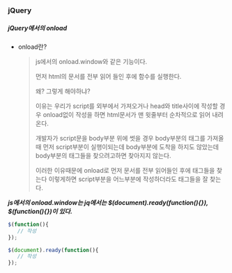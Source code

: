 ### jQuery

##### jQuery에서의 onload



- onload란?

  > js에서의 onload.window와 같은 기능이다.
  >
  > 먼저 html의 문서를 전부 읽어 들인 후에 함수를 실행한다.
  >
  > 왜? 그렇게 해야하냐?
  >
  > 이유는 우리가 script를 외부에서 가져오거나 head와 title사이에 작성할 경우 onload없이 작성을 하면 html문서가 맨 윗줄부터 순차적으로 읽어 내려온다.
  >
  > 개발자가 script문을 body부분 위에 썻을 경우 body부분의 태그를 가져올때 먼저 script부분이 실행이되는데 body부분에 도착을 하지도 않았는데 body부분의 태그들을 찾으려고하면 찾아지지 않는다.
  >
  > 이러한 이유때문에 onload로 먼저 문서를 전부 읽어들인 후에 태그들을 찾는다 이렇게하면 script부분을 어느부분에 작성하더라도 태그들을 잘 찾는다.



***js에서의 onload.window는 jq에서는 $(document).ready(function(){}), $(function(){})이 있다.***



```javascript
$(function(){
   // 작성 
});

$(document).ready(function(){
   // 작성 
});
```

